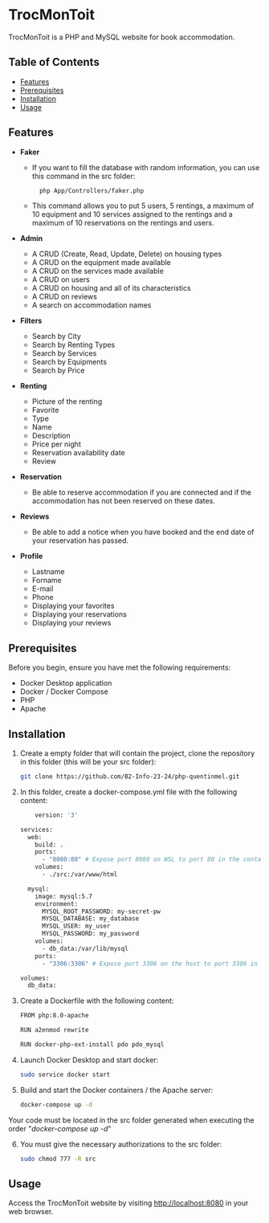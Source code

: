 # TrocMonToit

TrocMonToit is a PHP and MySQL website for book accommodation.

## Table of Contents

- [Features](#features)
- [Prerequisites](#prerequisites)
- [Installation](#installation)
- [Usage](#usage)

## Features

- **Faker**
    - If you want to fill the database with random information, you can use this command in the src folder:
      ```bash
        php App/Controllers/faker.php
      ```
    - This command allows you to put 5 users, 5 rentings, a maximum of 10 equipment and 10 services assigned to the rentings and a maximum of 10 reservations on the rentings and users.

- **Admin**
    - A CRUD (Create, Read, Update, Delete) on housing types
    - A CRUD on the equipment made available
    - A CRUD on the services made available
    - A CRUD on users
    - A CRUD on housing and all of its characteristics
    - A CRUD on reviews
    - A search on accommodation names

- **Filters**
    - Search by City
    - Search by Renting Types
    - Search by Services
    - Search by Equipments
    - Search by Price

- **Renting**
    - Picture of the renting
    - Favorite
    - Type
    - Name
    - Description
    - Price per night
    - Reservation availability date
    - Review

- **Reservation**
    - Be able to reserve accommodation if you are connected and if the accommodation has not been reserved on these dates.

- **Reviews**
    - Be able to add a notice when you have booked and the end date of your reservation has passed.

- **Profile**
    - Lastname
    - Forname
    - E-mail
    - Phone      
    - Displaying your favorites
    - Displaying your reservations
    - Displaying your reviews

## Prerequisites

Before you begin, ensure you have met the following requirements:

- Docker Desktop application
- Docker / Docker Compose
- PHP
- Apache

## Installation

1. Create a empty folder that will contain the project, clone the repository in this folder (this will be your src folder):

    ```bash
    git clone https://github.com/B2-Info-23-24/php-quentinmel.git
    ```

2. In this folder, create a docker-compose.yml file with the following content:
    ```bash
        version: '3'
    
    services:
      web:
        build: .
        ports:
          - "8080:80" # Expose port 8080 on WSL to port 80 in the container
        volumes:
          - ./src:/var/www/html
    
      mysql:
        image: mysql:5.7
        environment:
          MYSQL_ROOT_PASSWORD: my-secret-pw
          MYSQL_DATABASE: my_database
          MYSQL_USER: my_user
          MYSQL_PASSWORD: my_password
        volumes:
          - db_data:/var/lib/mysql
        ports:
          - "3306:3306" # Expose port 3306 on the host to port 3306 in the container
    
    volumes:
      db_data:
    ```

3. Create a Dockerfile with the following content:
    ```bash
    FROM php:8.0-apache

    RUN a2enmod rewrite
    
    RUN docker-php-ext-install pdo pdo_mysql

    ```
    
4. Launch Docker Desktop and start docker:
    ```bash
    sudo service docker start
    ```

5. Build and start the Docker containers / the Apache server:

    ```bash
    docker-compose up -d
    ```
Your code must be located in the src folder generated when executing the
order "*docker-compose up -d*"

6. You must give the necessary authorizations to the src folder:
    ```bash
    sudo chmod 777 -R src
    ```

## Usage

Access the TrocMonToit website by visiting [http://localhost:8080](http://localhost:8080) in your web browser.

